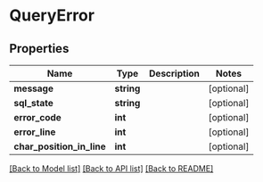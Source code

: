 # QueryError

## Properties
Name | Type | Description | Notes
------------ | ------------- | ------------- | -------------
**message** | **string** |  | [optional] 
**sql_state** | **string** |  | [optional] 
**error_code** | **int** |  | [optional] 
**error_line** | **int** |  | [optional] 
**char_position_in_line** | **int** |  | [optional] 

[[Back to Model list]](../README.md#documentation-for-models) [[Back to API list]](../README.md#documentation-for-api-endpoints) [[Back to README]](../README.md)


